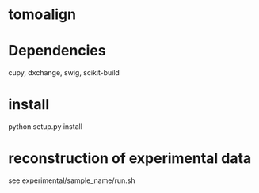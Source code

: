 # tomoalign

# Dependencies

cupy, dxchange, swig, scikit-build

# install
python setup.py install

# reconstruction of experimental data
see experimental/sample_name/run.sh